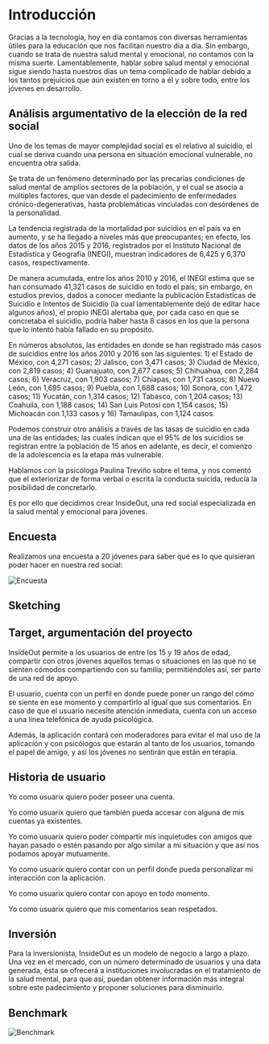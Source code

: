 # **Introducción**

Gracias a la tecnología, hoy en día contamos con diversas herramientas útiles para la educación que nos facilitan nuestro día a día. Sin embargo, cuando se trata de nuestra salud mental y emocional, no contamos con la misma suerte. Lamentablemente, hablar sobre salud mental y emocional sigue siendo hasta nuestros días un tema complicado de hablar debido a los tantos prejuicios que aún existen en torno a él y sobre todo, entre los jóvenes en desarrollo.

## **Análisis argumentativo de la elección de la red social**

Uno de los temas de mayor complejidad social es el relativo al suicidio, el cual se deriva cuando una persona en situación emocional vulnerable, no encuentra otra salida.

Se trata de un fenómeno determinado por las precarias condiciones de salud mental de amplios sectores de la población, y el cual se asocia a múltiples factores, que van desde el padecimiento de enfermedades crónico-degenerativas, hasta problemáticas vinculadas con desórdenes de la personalidad.

La tendencia registrada de la mortalidad por suicidios en el país va en aumento, y se ha llegado a niveles más que preocupantes; en efecto, los datos de los años 2015 y 2016, registrados por el Instituto Nacional de Estadística y Geografía (INEGI), muestran indicadores de 6,425 y 6,370 casos, respectivamente.

De manera acumulada, entre los años 2010 y 2016, el INEGI estima que se han consumado 41,321 casos de suicidio en todo el país; sin embargo, en estudios previos, dados a conocer mediante la publicación Estadísticas de Suicidio e Intentos de Suicidio (la cual lamentablemente dejó de editar hace algunos años), el propio INEGI alertaba que, por cada caso en que se concretaba el suicidio, podría haber hasta 8 casos en los que la persona que lo intentó había fallado en su propósito.

En números absolutos, las entidades en donde se han registrado más casos de suicidios entre los años 2010 y 2016 son las siguientes: 1) el Estado de México, con 4,271 casos; 2) Jalisco, con 3,471 casos; 3) Ciudad de México, con 2,819 casos; 4) Guanajuato, con 2,677 casos; 5) Chihuahua, con 2,284 casos; 6) Veracruz, con 1,903 casos; 7) Chiapas, con 1,731 casos; 8) Nuevo León, con 1,695 casos; 9) Puebla, con 1,688 casos; 10) Sonora, con 1,472 casos; 11) Yucatán, con 1,314 casos; 12) Tabasco, con 1,204 casos; 13) Coahuila, con 1,188 casos; 14) San Luis Potosí con 1,154 casos; 15) Michoacán con 1,133 casos y 16) Tamaulipas, con 1,124 casos.

Podemos construir otro análisis a través de las tasas de suicidio en cada una de las entidades; las cuales indican  que el 95% de los suicidios se registran entre la población de 15 años en adelante, es decir, el comienzo de la adolescencia es la etapa más vulnerable.

Hablamos con la  psicóloga Paulina Treviño sobre el tema, y nos comentó que el exteriorizar  de forma verbal o escrita la conducta suicida, reducía la posibilidad de concretarlo.

Es por ello que decidimos crear InsideOut, una red social especializada en la salud mental y emocional para jóvenes. 

## **Encuesta**

Realizamos una encuesta a 20 jóvenes para saber qué es lo que quisieran poder hacer en nuestra red social:

![Encuesta](src/UX/Images/Encuesta.png)

## **Sketching**

## **Target, argumentación del proyecto**

InsideOut permite a los usuarios de entre los 15 y 19 años de edad, compartir con otros jóvenes aquellos temas o situaciones en las que no se sienten cómodos compartiendo con su familia; permitiéndoles así, ser parte de una red de apoyo. 

El usuario, cuenta con un perfil en donde puede poner un rango del cómo se siente en ese momento y compartirlo al igual que sus comentarios. En caso de que el usuario necesite atención inmediata, cuenta con un acceso a una línea telefónica de ayuda psicológica.

Además, la aplicación contará con moderadores para evitar el mal uso de la aplicación y con psicólogos que estarán al tanto de los usuarios, tomando el papel de amigo, y así los jóvenes no sentirán que están en terapia. 

## **Historia de usuario**

Yo como usuarix quiero poder poseer una cuenta.

Yo como usuarix quiero que también pueda accesar con alguna de mis cuentas ya existentes.

Yo como usuarix quiero poder compartir mis inquietudes con amigos que hayan pasado o estén pasando por algo similar a mi situación y que así nos podamos apoyar mutuamente.

Yo como usuarix quiero contar con un perfil donde pueda personalizar mi interacción con la aplicación.

Yo como usuarix quiero contar con apoyo en todo momento.

Yo como usuarix quiero que mis comentarios sean respetados.

## **Inversión** 

Para la inversionista, InsideOut es un modelo de negocio a largo a plazo. Una vez en el mercado, con un número determinado de usuarios y una data generada, ésta se ofrecerá a instituciones involucradas en el tratamiento de la salud mental, para que así, puedan obtener información más integral sobre este padecimiento y proponer soluciones para disminuirlo.

## **Benchmark**

![Benchmark](src/UX/Images/Benchmark.png)
